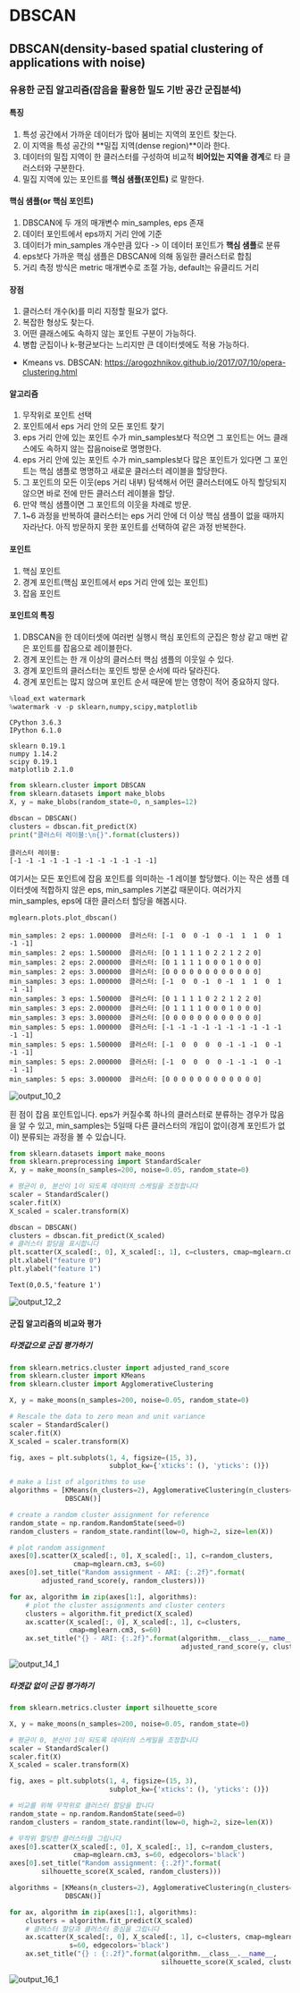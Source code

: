 
# DBSCAN

## DBSCAN(density-based spatial clustering of applications with noise)
### 유용한 군집 알고리즘(잡음을 활용한 밀도 기반 공간 군집분석)

#### 특징
1. 특성 공간에서 가까운 데이터가 많아 붐비는 지역의 포인트 찾는다.
2. 이 지역을 특성 공간의 **밀집 지역(dense region)**이라 한다.
3. 데이터의 밀집 지역이 한 클러스터를 구성하여 비교적 **비어있는 지역을 경계**로 타 클러스터와 구분한다.
4. 밀집 지역에 있는 포인트를 **핵심 샘플(포인트)** 로 말한다.

#### 핵심 샘플(or 핵심 포인트)
1. DBSCAN에 두 개의 매개변수 min_samples, eps 존재
2. 데이터 포인트에서 eps까지 거리 안에 기준
3. 데이터가 min_samples 개수만큼 있다 -> 이 데이터 포인트가 **핵심 샘플**로 분류
4. eps보다 가까운 핵심 샘플은 DBSCAN에 의해 동일한 클러스터로 합침
5. 거리 측정 방식은 metric 매개변수로 조절 가능, default는 유클리드 거리

#### 장점
1. 클러스터 개수(k)를 미리 지정할 필요가 없다.
2. 복잡한 형상도 찾는다.
3. 어떤 클래스에도 속하지 않는 포인트 구분이 가능하다.
4. 병합 군집이나 k-평균보다는 느리지만 큰 데이터셋에도 적용 가능하다.
 * Kmeans vs. DBSCAN: https://arogozhnikov.github.io/2017/07/10/opera-clustering.html

#### 알고리즘
1. 무작위로 포인트 선택
2. 포인트에서 eps 거리 안의 모든 포인트 찾기
3. eps 거리 안에 있는 포인트 수가 min_samples보다 적으면 그 포인트는 어느 클래스에도 속하지 않는 잡음noise로 명명한다.
4. eps 거리 안에 있는 포인트 수가 min_samples보다 많은 포인트가 있다면 그 포인트는 핵심 샘플로 명명하고 새로운 클러스터 레이블을 할당한다.
5. 그 포인트의 모든 이웃(eps 거리 내부) 탐색해서 어떤 클러스터에도 아직 할당되지 않으면 바로 전에 만든 클러스터 레이블을 할당.
6. 만약 핵심 샘플이면 그 포인트의 이웃을 차례로 방문.
7. 1~6 과정을 반복하여 클러스터는 eps 거리 안에 더 이상 핵심 샘플이 없을 때까지 자라난다. 아직 방문하지 못한 포인트를 선택하여 같은 과정 반복한다.

#### 포인트
1. 핵심 포인트
2. 경계 포인트(핵심 포인트에서 eps 거리 안에 있는 포인트)
3. 잡음 포인트

#### 포인트의 특징
1. DBSCAN을 한 데이터셋에 여러번 실행시 핵심 포인트의 군집은 항상 같고 매번 같은 포인트를 잡음으로 레이블한다.
2. 경계 포인트는 한 개 이상의 클러스터 핵심 샘플의 이웃일 수 있다.
3. 경계 포인트의 클러스터는 포인트 방문 순서에 따라 달라진다.
4. 경계 포인트는 많지 않으며 포인트 순서 때문에 받는 영향이 적어 중요하지 않다.


```python
%load_ext watermark
%watermark -v -p sklearn,numpy,scipy,matplotlib
```

    CPython 3.6.3
    IPython 6.1.0
    
    sklearn 0.19.1
    numpy 1.14.2
    scipy 0.19.1
    matplotlib 2.1.0



```python
from sklearn.cluster import DBSCAN
from sklearn.datasets import make_blobs
X, y = make_blobs(random_state=0, n_samples=12)

dbscan = DBSCAN()
clusters = dbscan.fit_predict(X)
print("클러스터 레이블:\n{}".format(clusters))
```

    클러스터 레이블:
    [-1 -1 -1 -1 -1 -1 -1 -1 -1 -1 -1 -1]


여기서는 모든 포인트에 잡음 포인트를 의미하는 -1 레이블 할당했다.
이는 작은 샘플 데이터셋에 적합하지 않은 eps, min_samples 기본값 때문이다.
여러가지 min_samples, eps에 대한 클러스터 할당을 해봅시다.


```python
mglearn.plots.plot_dbscan()
```

    min_samples: 2 eps: 1.000000  클러스터: [-1  0  0 -1  0 -1  1  1  0  1 -1 -1]
    min_samples: 2 eps: 1.500000  클러스터: [0 1 1 1 1 0 2 2 1 2 2 0]
    min_samples: 2 eps: 2.000000  클러스터: [0 1 1 1 1 0 0 0 1 0 0 0]
    min_samples: 2 eps: 3.000000  클러스터: [0 0 0 0 0 0 0 0 0 0 0 0]
    min_samples: 3 eps: 1.000000  클러스터: [-1  0  0 -1  0 -1  1  1  0  1 -1 -1]
    min_samples: 3 eps: 1.500000  클러스터: [0 1 1 1 1 0 2 2 1 2 2 0]
    min_samples: 3 eps: 2.000000  클러스터: [0 1 1 1 1 0 0 0 1 0 0 0]
    min_samples: 3 eps: 3.000000  클러스터: [0 0 0 0 0 0 0 0 0 0 0 0]
    min_samples: 5 eps: 1.000000  클러스터: [-1 -1 -1 -1 -1 -1 -1 -1 -1 -1 -1 -1]
    min_samples: 5 eps: 1.500000  클러스터: [-1  0  0  0  0 -1 -1 -1  0 -1 -1 -1]
    min_samples: 5 eps: 2.000000  클러스터: [-1  0  0  0  0 -1 -1 -1  0 -1 -1 -1]
    min_samples: 5 eps: 3.000000  클러스터: [0 0 0 0 0 0 0 0 0 0 0 0]

![output_10_2](https://user-images.githubusercontent.com/35090655/42120205-6b7eff1c-7c52-11e8-803b-54d1e585ce3b.png)



흰 점이 잡음 포인트입니다. eps가 커질수록 하나의 클러스터로 분류하는 경우가 많음을 알 수 있고, min_samples는 5일때 다른 클러스터의 개입이 없이(경계 포인트가 없이) 분류되는 과정을 볼 수 있습니다.


```python
from sklearn.datasets import make_moons
from sklearn.preprocessing import StandardScaler
X, y = make_moons(n_samples=200, noise=0.05, random_state=0)

# 평균이 0, 분산이 1이 되도록 데이터의 스케일을 조정합니다
scaler = StandardScaler()
scaler.fit(X)
X_scaled = scaler.transform(X)

dbscan = DBSCAN()
clusters = dbscan.fit_predict(X_scaled)
# 클러스터 할당을 표시합니다
plt.scatter(X_scaled[:, 0], X_scaled[:, 1], c=clusters, cmap=mglearn.cm2, s=60, edgecolors='black')
plt.xlabel("feature 0")
plt.ylabel("feature 1")
```




    Text(0,0.5,'feature 1')


![output_12_2](https://user-images.githubusercontent.com/35090655/42120180-d8c7aebc-7c51-11e8-9672-cc5c57a7ee32.png)


#### 군집 알고리즘의 비교와 평가
##### 타겟값으로 군집 평가하기


```python
from sklearn.metrics.cluster import adjusted_rand_score
from sklearn.cluster import KMeans
from sklearn.cluster import AgglomerativeClustering

X, y = make_moons(n_samples=200, noise=0.05, random_state=0)

# Rescale the data to zero mean and unit variance
scaler = StandardScaler()
scaler.fit(X)
X_scaled = scaler.transform(X)

fig, axes = plt.subplots(1, 4, figsize=(15, 3),
                         subplot_kw={'xticks': (), 'yticks': ()})

# make a list of algorithms to use
algorithms = [KMeans(n_clusters=2), AgglomerativeClustering(n_clusters=2),
              DBSCAN()]

# create a random cluster assignment for reference
random_state = np.random.RandomState(seed=0)
random_clusters = random_state.randint(low=0, high=2, size=len(X))

# plot random assignment
axes[0].scatter(X_scaled[:, 0], X_scaled[:, 1], c=random_clusters,
                cmap=mglearn.cm3, s=60)
axes[0].set_title("Random assignment - ARI: {:.2f}".format(
        adjusted_rand_score(y, random_clusters)))

for ax, algorithm in zip(axes[1:], algorithms):
    # plot the cluster assignments and cluster centers
    clusters = algorithm.fit_predict(X_scaled)
    ax.scatter(X_scaled[:, 0], X_scaled[:, 1], c=clusters,
               cmap=mglearn.cm3, s=60)
    ax.set_title("{} - ARI: {:.2f}".format(algorithm.__class__.__name__,
                                           adjusted_rand_score(y, clusters)))
```

![output_14_1](https://user-images.githubusercontent.com/35090655/42120182-dcf80e46-7c51-11e8-9cdb-bd2f15521d9d.png)


##### 타겟값 없이 군집 평가하기


```python
from sklearn.metrics.cluster import silhouette_score

X, y = make_moons(n_samples=200, noise=0.05, random_state=0)

# 평균이 0, 분산이 1이 되도록 데이터의 스케일을 조정합니다
scaler = StandardScaler()
scaler.fit(X)
X_scaled = scaler.transform(X)

fig, axes = plt.subplots(1, 4, figsize=(15, 3),
                         subplot_kw={'xticks': (), 'yticks': ()})

# 비교를 위해 무작위로 클러스터 할당을 합니다
random_state = np.random.RandomState(seed=0)
random_clusters = random_state.randint(low=0, high=2, size=len(X))

# 무작위 할당한 클러스터를 그립니다
axes[0].scatter(X_scaled[:, 0], X_scaled[:, 1], c=random_clusters,
                cmap=mglearn.cm3, s=60, edgecolors='black')
axes[0].set_title("Random assignment: {:.2f}".format(
        silhouette_score(X_scaled, random_clusters)))

algorithms = [KMeans(n_clusters=2), AgglomerativeClustering(n_clusters=2),
              DBSCAN()]

for ax, algorithm in zip(axes[1:], algorithms):
    clusters = algorithm.fit_predict(X_scaled)
    # 클러스터 할당과 클러스터 중심을 그립니다
    ax.scatter(X_scaled[:, 0], X_scaled[:, 1], c=clusters, cmap=mglearn.cm3,
               s=60, edgecolors='black')
    ax.set_title("{} : {:.2f}".format(algorithm.__class__.__name__,
                                      silhouette_score(X_scaled, clusters)))
```

![output_16_1](https://user-images.githubusercontent.com/35090655/42120184-e06fd8a6-7c51-11e8-8e4e-033a23fc4334.png)


